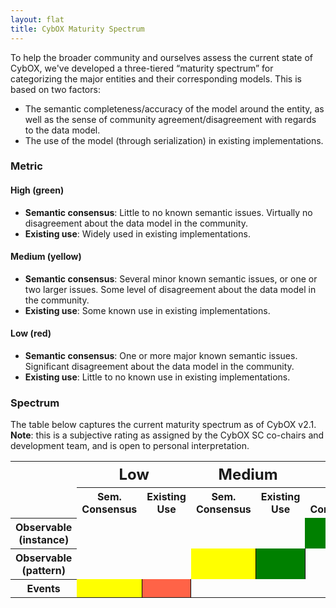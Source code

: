 ```yaml
---
layout: flat
title: CybOX Maturity Spectrum
---
```


To help the broader community and ourselves assess the current state of CybOX, we've developed a three-tiered “maturity spectrum” for categorizing the major entities and their corresponding models. This is based on two factors:

* The semantic completeness/accuracy of the model around the entity, as well as the sense of community agreement/disagreement with regards to the data model.
* The use of the model (through serialization) in existing implementations.

### Metric

#### High (green)
* **Semantic consensus**: Little to no known semantic issues. Virtually no disagreement about the data model in the community.
* **Existing use**: Widely used in existing implementations.

#### Medium (yellow)
* **Semantic consensus**: Several minor known semantic issues, or one or two larger issues. Some level of disagreement about the data model in the community.
* **Existing use**: Some known use in existing implementations.

#### Low (red)
* **Semantic consensus**: One or more major known semantic issues. Significant disagreement about the data model in the community.
* **Existing use**: Little to no known use in existing implementations.

### Spectrum

The table below captures the current maturity spectrum as of CybOX v2.1. **Note**: this is a subjective rating as assigned by the CybOX SC co-chairs and development team, and is open to personal interpretation.

<table>
<col>
<colgroup span="2"></colgroup>
<colgroup span="2"></colgroup>
<colgroup span="2"></colgroup>
<tr>
  <td rowspan="2"></td>
  <th colspan="2" scope="colgroup" style="text-align:center; font-size:24px">Low</th>
  <th colspan="2" scope="colgroup" style="text-align:center; font-size:24px">Medium</th>
  <th colspan="2" scope="colgroup" style="text-align:center; font-size:24px">High</th>
</tr>
<tr>
  <th scope="col">Sem. Consensus</th>
  <th scope="col">Existing Use</th>
  <th scope="col">Sem. Consensus</th>
  <th scope="col">Existing Use</th>
  <th scope="col">Sem. Consensus</th>
  <th scope="col">Existing Use</th>
</tr>
<tr>
  <th scope="row"><b>Observable (instance)</b></th>
  <td colspan="2"></td>
  <td colspan="2"></td>
  <td style="border-right: 1px solid black; background-color: green;"></td>
  <td style="border-right: 1px solid black; background-color: green;"></td>
</tr>
<tr>
  <th scope="row"><b>Observable (pattern)</b></th>
  <td colspan="2"></td>
  <td style="border-right: 1px solid black; background-color: yellow;"></td>
  <td style="border-right: 1px solid black; background-color: green;"></td>
  <td colspan="2"></td>
</tr>
<tr>
  <th scope="row"><b>Events</b></th>
  <td style="border-right: 1px solid black; background-color: yellow;"></td>
  <td style="border-right: 1px solid black; background-color: tomato;"></td>
  <td colspan="2"></td>
  <td colspan="2"></td>
</tr>
</table>
